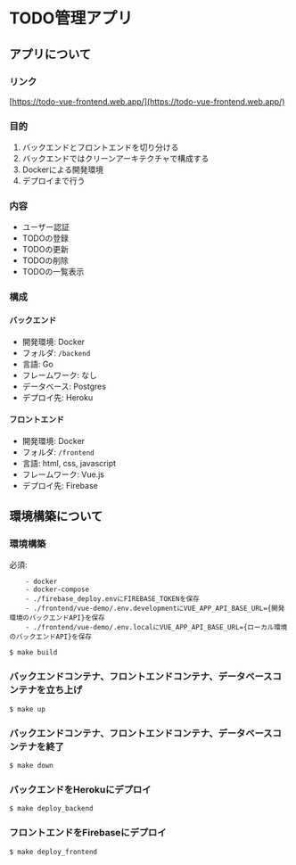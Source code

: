 # TODO管理アプリ

## アプリについて

### リンク
[https://todo-vue-frontend.web.app/](https://todo-vue-frontend.web.app/)

### 目的
1. バックエンドとフロントエンドを切り分ける
1. バックエンドではクリーンアーキテクチャで構成する
1. Dockerによる開発環境
1. デプロイまで行う

### 内容
- ユーザー認証
- TODOの登録
- TODOの更新
- TODOの削除
- TODOの一覧表示

### 構成
#### バックエンド
- 開発環境: Docker
- フォルダ: `/backend`
- 言語: Go
- フレームワーク: なし
- データベース: Postgres
- デプロイ先: Heroku

#### フロントエンド
- 開発環境: Docker
- フォルダ: `/frontend`
- 言語: html, css, javascript
- フレームワーク: Vue.js
- デプロイ先: Firebase

## 環境構築について

### 環境構築
必須: 
```
    - docker  
    - docker-compose
    - ./firebase_deploy.envにFIREBASE_TOKENを保存
    - ./frontend/vue-demo/.env.developmentにVUE_APP_API_BASE_URL={開発環境のバックエンドAPI}を保存
    - ./frontend/vue-demo/.env.localにVUE_APP_API_BASE_URL={ローカル環境のバックエンドAPI}を保存
```


```
$ make build
```

### バックエンドコンテナ、フロントエンドコンテナ、データベースコンテナを立ち上げ

```
$ make up
```

### バックエンドコンテナ、フロントエンドコンテナ、データベースコンテナを終了

```
$ make down
```

### バックエンドをHerokuにデプロイ

```
$ make deploy_backend
```

### フロントエンドをFirebaseにデプロイ

```
$ make deploy_frontend
```
